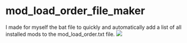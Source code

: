 # mod_load_order_file_maker
I made for myself the bat file to quickly and automatically add a list of all installed mods to the mod_load_order.txt file.
![](https://www.nexusmods.com/warhammer40kdarktide/mods/139)
